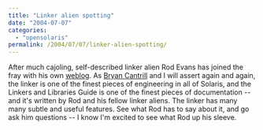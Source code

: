 ```yaml
---
title: "Linker alien spotting"
date: "2004-07-07"
categories:
  - "opensolaris"
permalink: /2004/07/07/linker-alien-spotting/
---
```


After much cajoling, self-described linker alien Rod Evans has joined the fray with his own [weblog](http://blogs.sun.com/rie). As [Bryan Cantrill](http://blogs.sun.com/bmc) and I will assert again and again, the linker is one of the finest pieces of engineering in all of Solaris, and the Linkers and Libraries Guide is one of the finest pieces of documentation -- and it's written by Rod and his fellow linker aliens. The linker has many many subtle and useful features. See what Rod has to say about it, and go ask him questions -- I know I'm excited to see what Rod up his sleeve.
